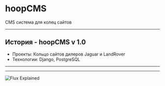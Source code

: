 # hoopCMS

CMS система для колец сайтов

---

## История - hoopCMS v 1.0
- Проекты: Кольцо сайтов дилеров Jaguar и LandRover
- Технологии: Django, PostgreSQL

---


---

![Flux Explained](https://facebook.github.io/flux/img/flux-simple-f8-diagram-explained-1300w.png)
